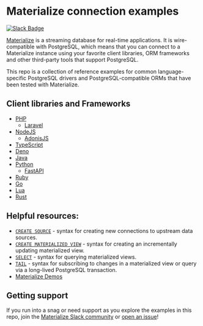 # Materialize connection examples

[![Slack Badge](https://img.shields.io/badge/Join%20us%20on%20Slack!-blueviolet?style=flat&logo=slack&link=https://materialize.com/s/chat)](https://materialize.com/s/chat)

[Materialize](https://github.com/MaterializeInc/materialize) is a streaming database for real-time applications. It is wire-compatible with PostgreSQL, which means that you can connect to a Materialize instance using your favorite client libraries, ORM frameworks and other third-party tools that support PostgreSQL.

This repo is a collection of reference examples for common language-specific PostgreSQL drivers and PostgreSQL-compatible ORMs that have been tested with Materialize.

## Client libraries and Frameworks

- [PHP](./php)
  - [Laravel](./laravel)
- [NodeJS](./nodejs)
  - [AdonisJS](./adonisjs)
- [TypeScript](./typescript)
- [Deno](./deno)
- [Java](./java)
- [Python](./python)
  - [FastAPI](./fastapi)
- [Ruby](./ruby)
- [Go](./go)
- [Lua](./lua)
- [Rust](./rust)

## Helpful resources:

* [`CREATE SOURCE`](https://materialize.com/docs/sql/create-source/) - syntax for creating new connections to upstream data sources.
* [`CREATE MATERIALIZED VIEW`](https://materialize.com/docs/sql/create-materialized-view/) - syntax for creating an incrementally updating materialized view.
* [`SELECT`](https://materialize.com/docs/sql/select) - syntax for querying materialized views.
* [`TAIL`](https://materialize.com/docs/sql/tail/) - syntax for subscribing to changes in a materialized view or query via a long-lived PostgreSQL transaction.
* [Materialize Demos](https://github.com/MaterializeInc/demos)

## Getting support

If you run into a snag or need support as you explore the examples in this repo, join the [Materialize Slack community](https://materialize.com/s/chat) or [open an issue](https://github.com/MaterializeInc/connection-examples/issues)!
